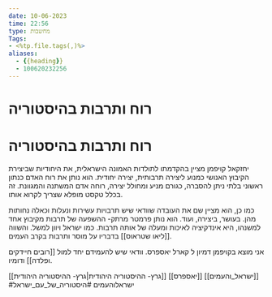 ```yaml
---
date: 10-06-2023
time: 22:56
type: מחשבות
Tags:
- <%tp.file.tags(,)%>
aliases:
  - {{heading}}
  - 100620232256
---
```


# רוח ותרבות בהיסטוריה



# רוח ותרבות בהיסטוריה


יחזקאל קויפמן מציין בהקדמתו לתולדות האמונה הישראלית, את היחודיות שביצירת הקיבוץ האנושי כמנוע ליצירה תרבותית, יצירה יחודית. הוא נותן את רוח האדם כנתון ראשוני בלתי ניתן להסברה, כגורם מניע ומחולל יצירה, רוחה אדם המשתנה והמגוונת.
זה בכלל טקסט מופלא שצריך לקרוא אותו.

כמו כן, הוא מציין שם את העובדה שוודאי שיש תרבויות עשירות ונעלות וכאלה נחותות מהן. בעושר, ביצירה, ועוד.
הוא נותן פרמטר מרתק- ההשפעה של תרבות מקיבוץ אחד למשנהו, היא אינדקיציה לאיכות ומעלה של אותה תרבות. כמו ישראל ויוון למשל.
והשווה [[ליאו שטראוס]] בדבריו על מוסר ותרבות בקרב העמים.

אני מוצא בקויפמן דמיון ל קארל יאספרס.
וודאי שיש להעמידם יחד למול [[רובים חיידקים ופלדה]] ודומיו.

[[גרץ- ההיסטוריה היהודית|גרץ- ההיסטוריה היהודית]]
[[יאספרס]]
[[ישראל_והעמים]]
#ישראלוהעמים #היסטוריה_של_עם_ישראל 